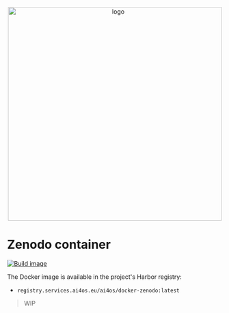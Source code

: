 <div align="center">
  <img src="https://ai4eosc.eu/wp-content/uploads/sites/10/2022/09/horizontal-transparent.png" alt="logo" width="500"/>
</div>

# Zenodo container

[![Build image](https://github.com/ai4os/docker-zenodo/actions/workflows/main.yml/badge.svg)](https://github.com/ai4os/docker-zenodo/actions/workflows/main.yml)

The Docker image is available in the project's Harbor registry:

* `registry.services.ai4os.eu/ai4os/docker-zenodo:latest`

> WIP
